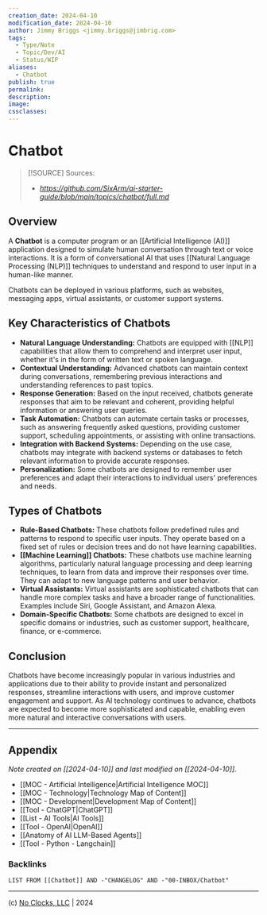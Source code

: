 ```yaml
---
creation_date: 2024-04-10
modification_date: 2024-04-10
author: Jimmy Briggs <jimmy.briggs@jimbrig.com>
tags:
  - Type/Note
  - Topic/Dev/AI
  - Status/WIP
aliases:
  - Chatbot
publish: true
permalink:
description:
image:
cssclasses:
---
```


# Chatbot

> [!SOURCE] Sources:
> - *https://github.com/SixArm/ai-starter-guide/blob/main/topics/chatbot/full.md*

## Overview

A **Chatbot** is a computer program or an [[Artificial Intelligence (AI)]] application designed to simulate human conversation through text or voice interactions. It is a form of conversational AI that uses [[Natural Language Processing (NLP)]] techniques to understand and respond to user input in a human-like manner. 

Chatbots can be deployed in various platforms, such as websites, messaging apps, virtual assistants, or customer support systems.

## Key Characteristics of Chatbots

- **Natural Language Understanding:** Chatbots are equipped with [[NLP]] capabilities that allow them to comprehend and interpret user input, whether it's in the form of written text or spoken language.
- **Contextual Understanding:** Advanced chatbots can maintain context during conversations, remembering previous interactions and understanding references to past topics.
- **Response Generation:** Based on the input received, chatbots generate responses that aim to be relevant and coherent, providing helpful information or answering user queries.
- **Task Automation:** Chatbots can automate certain tasks or processes, such as answering frequently asked questions, providing customer support, scheduling appointments, or assisting with online transactions.
- **Integration with Backend Systems:** Depending on the use case, chatbots may integrate with backend systems or databases to fetch relevant information to provide accurate responses.
- **Personalization:** Some chatbots are designed to remember user preferences and adapt their interactions to individual users' preferences and needs.

## Types of Chatbots

- **Rule-Based Chatbots:** These chatbots follow predefined rules and patterns to respond to specific user inputs. They operate based on a fixed set of rules or decision trees and do not have learning capabilities.
- **[[Machine Learning]] Chatbots:** These chatbots use machine learning algorithms, particularly natural language processing and deep learning techniques, to learn from data and improve their responses over time. They can adapt to new language patterns and user behavior.
- **Virtual Assistants:** Virtual assistants are sophisticated chatbots that can handle more complex tasks and have a broader range of functionalities. Examples include Siri, Google Assistant, and Amazon Alexa.
- **Domain-Specific Chatbots:** Some chatbots are designed to excel in specific domains or industries, such as customer support, healthcare, finance, or e-commerce.

## Conclusion

Chatbots have become increasingly popular in various industries and applications due to their ability to provide instant and personalized responses, streamline interactions with users, and improve customer engagement and support. As AI technology continues to advance, chatbots are expected to become more sophisticated and capable, enabling even more natural and interactive conversations with users.

***

## Appendix

*Note created on [[2024-04-10]] and last modified on [[2024-04-10]].*

- [[MOC - Artificial Intelligence|Artificial Intelligence MOC]]
- [[MOC - Technology|Technology Map of Content]]
- [[MOC - Development|Development Map of Content]]
- [[Tool - ChatGPT|ChatGPT]]
- [[List - AI Tools|AI Tools]]
- [[Tool - OpenAI|OpenAI]]
- [[Anatomy of AI LLM-Based Agents]]
- [[Tool - Python - Langchain]]

### Backlinks

```dataview
LIST FROM [[Chatbot]] AND -"CHANGELOG" AND -"00-INBOX/Chatbot"
```

***

(c) [No Clocks, LLC](https://github.com/noclocks) | 2024